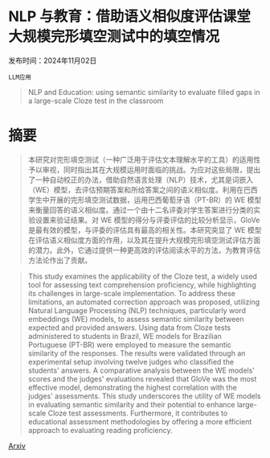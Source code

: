 # NLP 与教育：借助语义相似度评估课堂大规模完形填空测试中的填空情况

发布时间：2024年11月02日

`LLM应用`

> NLP and Education: using semantic similarity to evaluate filled gaps in a large-scale Cloze test in the classroom

# 摘要

> 本研究对完形填空测试（一种广泛用于评估文本理解水平的工具）的适用性予以审视，同时指出其在大规模运用时面临的挑战。为应对这些局限，提出了一种自动校正的办法，借助自然语言处理（NLP）技术，尤其是词嵌入（WE）模型，去评估预期答案和所给答案之间的语义相似度。利用在巴西学生中开展的完形填空测试数据，运用巴西葡萄牙语（PT-BR）的 WE 模型来衡量回答的语义相似度。通过一个由十二名评委对学生答案进行分类的实验设置来验证结果。对 WE 模型的得分与评委评估的比较分析显示，GloVe 是最有效的模型，与评委的评估具有最高的相关性。本研究突显了 WE 模型在评估语义相似度方面的作用，以及其在提升大规模完形填空测试评估方面的潜力。此外，它通过提供一种更高效的评估阅读水平的方法，为教育评估方法论作出了贡献。

> This study examines the applicability of the Cloze test, a widely used tool for assessing text comprehension proficiency, while highlighting its challenges in large-scale implementation. To address these limitations, an automated correction approach was proposed, utilizing Natural Language Processing (NLP) techniques, particularly word embeddings (WE) models, to assess semantic similarity between expected and provided answers. Using data from Cloze tests administered to students in Brazil, WE models for Brazilian Portuguese (PT-BR) were employed to measure the semantic similarity of the responses. The results were validated through an experimental setup involving twelve judges who classified the students' answers. A comparative analysis between the WE models' scores and the judges' evaluations revealed that GloVe was the most effective model, demonstrating the highest correlation with the judges' assessments. This study underscores the utility of WE models in evaluating semantic similarity and their potential to enhance large-scale Cloze test assessments. Furthermore, it contributes to educational assessment methodologies by offering a more efficient approach to evaluating reading proficiency.

[Arxiv](https://arxiv.org/abs/2411.01280)